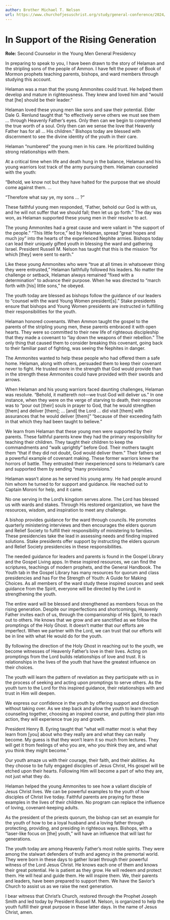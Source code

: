 ```yaml
---
author: Brother Michael T. Nelson
url: https://www.churchofjesuschrist.org/study/general-conference/2024/04/26nelson?lang=eng
---
```


# In Support of the Rising Generation

**Role:** Second Counselor in the Young Men General Presidency

<a name="p1"></a>In preparing to speak to you, I have been drawn to the story of Helaman and the stripling sons of the people of Ammon. I have felt the power of Book of Mormon prophets teaching parents, bishops, and ward members through studying this account.

<a name="p2"></a>Helaman was a man that the young Ammonites could trust. He helped them develop and mature in righteousness. They knew and loved him and “would that \[he] should be their leader.”

<a name="p3"></a>Helaman loved these young men like sons and saw their potential. Elder Dale G. Renlund taught that “to effectively serve others we must see them … through Heavenly Father’s eyes. Only then can we begin to comprehend the true worth of a soul. Only then can we sense the love that Heavenly Father has for all … His children.” Bishops today are blessed with discernment to see the divine identity of the youth in their care.

<a name="p4"></a>Helaman “numbered” the young men in his care. He prioritized building strong relationships with them.

<a name="p5"></a>At a critical time when life and death hung in the balance, Helaman and his young warriors lost track of the army pursuing them. Helaman counseled with the youth:

<a name="p6"></a>“Behold, we know not but they have halted for the purpose that we should come against them. …

<a name="p7"></a>“Therefore what say ye, my sons … ?”

<a name="p8"></a>These faithful young men responded, “Father, behold our God is with us, and he will not suffer that we should fall; then let us go forth.” The day was won, as Helaman supported these young men in their resolve to act.

<a name="p9"></a>The young Ammonites had a great cause and were valiant in “the support of the people.” “This little force,” led by Helaman, spread “great hopes and much joy” into the hearts of the experienced Nephite armies. Bishops today can lead their uniquely gifted youth in blessing the ward and gathering Israel. President Russell M. Nelson has taught that this is the mission “for which \[they] were sent to earth.”

<a name="p10"></a>Like these young Ammonites who were “true at all times in whatsoever thing they were entrusted,” Helaman faithfully followed his leaders. No matter the challenge or setback, Helaman always remained “fixed with a determination” to advance their purpose. When he was directed to “march forth with \[his] little sons,” he obeyed.

<a name="p11"></a>The youth today are blessed as bishops follow the guidance of our leaders to “counsel with the ward Young Women president\[s].” Stake presidents ensure that bishops and Young Women presidents are instructed in fulfilling their responsibilities for the youth.

<a name="p12"></a>Helaman honored covenants. When Ammon taught the gospel to the parents of the stripling young men, these parents embraced it with open hearts. They were so committed to their new life of righteous discipleship that they made a covenant to “lay down the weapons of their rebellion.” The only thing that caused them to consider breaking this covenant, going back to their familiar past of fighting, was seeing the Nephites in danger.

<a name="p25"></a>The Ammonites wanted to help these people who had offered them a safe home. Helaman, along with others, persuaded them to keep their covenant never to fight. He trusted more in the strength that God would provide than in the strength these Ammonites could have provided with their swords and arrows.

<a name="p13"></a>When Helaman and his young warriors faced daunting challenges, Helaman was resolute. “Behold, it mattereth not—we trust God will deliver us.” In one instance, when they were on the verge of starving to death, their response was to “pour out \[their] souls in prayer to God, that he would strengthen \[them] and deliver \[them]; … \[and] the Lord … did visit \[them] with assurances that he would deliver \[them]” “because of their exceeding faith in that which they had been taught to believe.”

<a name="p14"></a>We learn from Helaman that these young men were supported by their parents. These faithful parents knew they had the primary responsibility for teaching their children. They taught their children to keep the commandments and “walk uprightly” before God. Their mothers taught them “that if they did not doubt, God would deliver them.” Their fathers set a powerful example of covenant making. These former warriors knew the horrors of battle. They entrusted their inexperienced sons to Helaman’s care and supported them by sending “many provisions.”

<a name="p15"></a>Helaman wasn’t alone as he served his young army. He had people around him whom he turned to for support and guidance. He reached out to Captain Moroni for help, and it came.

<a name="p16"></a>No one serving in the Lord’s kingdom serves alone. The Lord has blessed us with wards and stakes. Through His restored organization, we have the resources, wisdom, and inspiration to meet any challenge.

<a name="p26"></a>A bishop provides guidance for the ward through councils. He promotes quarterly ministering interviews and then encourages the elders quorum and Relief Society to fulfill their responsibility of ministering to families. These presidencies take the lead in assessing needs and finding inspired solutions. Stake presidents offer support by instructing the elders quorum and Relief Society presidencies in these responsibilities.

<a name="p17"></a>The needed guidance for leaders and parents is found in the Gospel Library and the Gospel Living apps. In these inspired resources, we can find the scriptures, teachings of modern prophets, and the General Handbook. The Youth tab in the Gospel Library has many resources for quorum and class presidencies and has For the Strength of Youth: A Guide for Making Choices. As all members of the ward study these inspired sources and seek guidance from the Spirit, everyone will be directed by the Lord in strengthening the youth.

<a name="p18"></a>The entire ward will be blessed and strengthened as members focus on the rising generation. Despite our imperfections and shortcomings, Heavenly Father invites each of us, through the companionship of His Spirit, to reach out to others. He knows that we grow and are sanctified as we follow the promptings of the Holy Ghost. It doesn’t matter that our efforts are imperfect. When we partner with the Lord, we can trust that our efforts will be in line with what He would do for the youth.

<a name="p19"></a>By following the direction of the Holy Ghost in reaching out to the youth, we become witnesses of Heavenly Father’s love in their lives. Acting on promptings from the Lord builds relationships of love and trust. It is relationships in the lives of the youth that have the greatest influence on their choices.

<a name="p20"></a>The youth will learn the pattern of revelation as they participate with us in the process of seeking and acting upon promptings to serve others. As the youth turn to the Lord for this inspired guidance, their relationships with and trust in Him will deepen.

<a name="p21"></a>We express our confidence in the youth by offering support and direction without taking over. As we step back and allow the youth to learn through counseling together, choosing an inspired course, and putting their plan into action, they will experience true joy and growth.

<a name="p27"></a>President Henry B. Eyring taught that “what will matter most is what they learn from \[you] about who they really are and what they can really become. My guess is that they won’t learn it so much from lectures. They will get it from feelings of who you are, who you think they are, and what you think they might become.”

<a name="p22"></a>Our youth amaze us with their courage, their faith, and their abilities. As they choose to be fully engaged disciples of Jesus Christ, His gospel will be etched upon their hearts. Following Him will become a part of who they are, not just what they do.

<a name="p23"></a>Helaman helped the young Ammonites to see how a valiant disciple of Jesus Christ lives. We can be powerful examples to the youth of how disciples of Christ live today. Faithful parents are praying for these examples in the lives of their children. No program can replace the influence of loving, covenant\-keeping adults.

<a name="p28"></a>As the president of the priests quorum, the bishop can set an example for the youth of how to be a loyal husband and a loving father through protecting, providing, and presiding in righteous ways. Bishops, with a “laser\-like focus on \[the] youth,” will have an influence that will last for generations.

<a name="p24"></a>The youth today are among Heavenly Father’s most noble spirits. They were among the stalwart defenders of truth and agency in the premortal world. They were born in these days to gather Israel through their powerful witness of the Lord Jesus Christ. He knows each one of them and knows their great potential. He is patient as they grow. He will redeem and protect them. He will heal and guide them. He will inspire them. We, their parents and leaders, have been prepared to support them. We have the Savior’s Church to assist us as we raise the next generation.

<a name="p29"></a>I bear witness that Christ’s Church, restored through the Prophet Joseph Smith and led today by President Russell M. Nelson, is organized to help the youth fulfill their great purpose in these latter days. In the name of Jesus Christ, amen.

